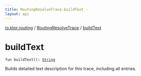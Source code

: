 ```yaml
---
title: RoutingResolveTrace.buildText - 
layout: api
---
```


<div class='api-docs-breadcrumbs'><a href="../index.html">io.ktor.routing</a> / <a href="index.html">RoutingResolveTrace</a> / <a href="./build-text.html">buildText</a></div>

# buildText

<div class="signature"><code><span class="keyword">fun </span><span class="identifier">buildText</span><span class="symbol">(</span><span class="symbol">)</span><span class="symbol">: </span><a href="https://kotlinlang.org/api/latest/jvm/stdlib/kotlin/-string/index.html"><span class="identifier">String</span></a></code></div>

Builds detailed text description for this trace, including all entries.

